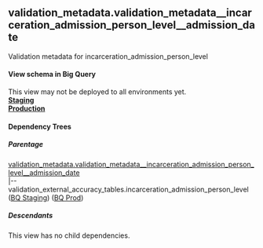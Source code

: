 ## validation_metadata.validation_metadata__incarceration_admission_person_level__admission_date
Validation metadata for incarceration_admission_person_level

#### View schema in Big Query
This view may not be deployed to all environments yet.<br/>
[**Staging**](https://console.cloud.google.com/bigquery?pli=1&p=recidiviz-staging&page=table&project=recidiviz-staging&d=validation_metadata&t=validation_metadata__incarceration_admission_person_level__admission_date)
<br/>
[**Production**](https://console.cloud.google.com/bigquery?pli=1&p=recidiviz-123&page=table&project=recidiviz-123&d=validation_metadata&t=validation_metadata__incarceration_admission_person_level__admission_date)
<br/>

#### Dependency Trees

##### Parentage
[validation_metadata.validation_metadata\__incarceration_admission_person_level\__admission_date](../validation_metadata/validation_metadata__incarceration_admission_person_level__admission_date.md) <br/>
|--validation_external_accuracy_tables.incarceration_admission_person_level ([BQ Staging](https://console.cloud.google.com/bigquery?pli=1&p=recidiviz-staging&page=table&project=recidiviz-staging&d=validation_external_accuracy_tables&t=incarceration_admission_person_level)) ([BQ Prod](https://console.cloud.google.com/bigquery?pli=1&p=recidiviz-123&page=table&project=recidiviz-123&d=validation_external_accuracy_tables&t=incarceration_admission_person_level)) <br/>


##### Descendants
This view has no child dependencies.
